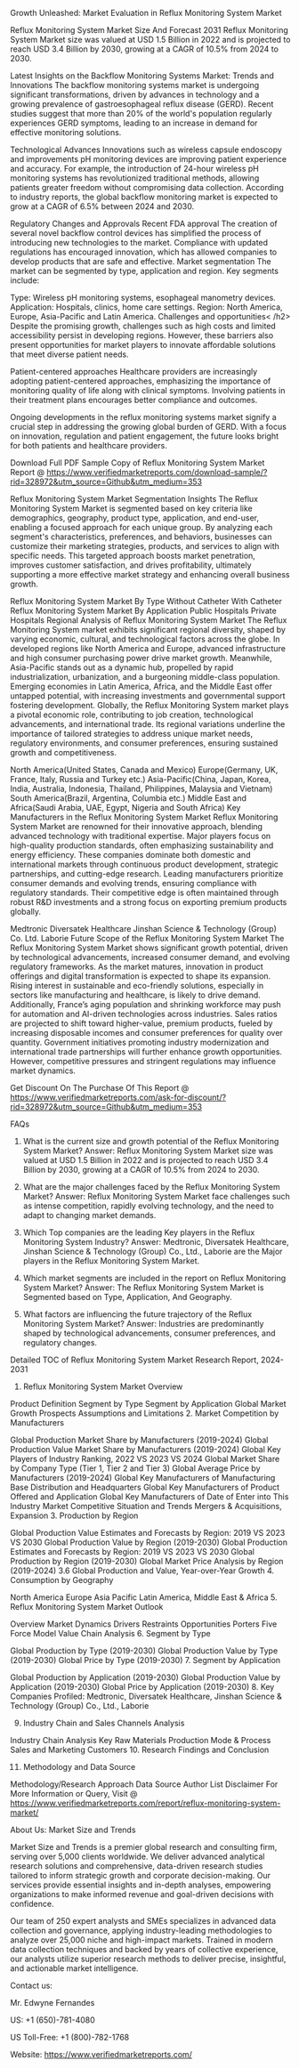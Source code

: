 Growth Unleashed: Market Evaluation in Reflux Monitoring System Market


Reflux Monitoring System Market Size And Forecast 2031
Reflux Monitoring System Market size was valued at USD 1.5 Billion in 2022 and is projected to reach USD 3.4 Billion by 2030, growing at a CAGR of 10.5% from 2024 to 2030.

Latest Insights on the Backflow Monitoring Systems Market: Trends and Innovations
The backflow monitoring systems market is undergoing significant transformations, driven by advances in technology and a growing prevalence of gastroesophageal reflux disease (GERD). Recent studies suggest that more than 20% of the world's population regularly experiences GERD symptoms, leading to an increase in demand for effective monitoring solutions.

Technological Advances
Innovations such as wireless capsule endoscopy and improvements pH monitoring devices are improving patient experience and accuracy. For example, the introduction of 24-hour wireless pH monitoring systems has revolutionized traditional methods, allowing patients greater freedom without compromising data collection. According to industry reports, the global backflow monitoring market is expected to grow at a CAGR of 6.5% between 2024 and 2030.

Regulatory Changes and Approvals
Recent FDA approval The creation of several novel backflow control devices has simplified the process of introducing new technologies to the market.
Compliance with updated regulations has encouraged innovation, which has allowed companies to develop products that are safe and effective.
Market segmentation
The market can be segmented by type, application and region. Key segments include:

Type: Wireless pH monitoring systems, esophageal manometry devices.
Application: Hospitals, clinics, home care settings.
Region: North America, Europe, Asia-Pacific and Latin America.
Challenges and opportunities< /h2>
Despite the promising growth, challenges such as high costs and limited accessibility persist in developing regions. However, these barriers also present opportunities for market players to innovate affordable solutions that meet diverse patient needs.

Patient-centered approaches
Healthcare providers are increasingly adopting patient-centered approaches, emphasizing the importance of monitoring quality of life along with clinical symptoms. Involving patients in their treatment plans encourages better compliance and outcomes.

Ongoing developments in the reflux monitoring systems market signify a crucial step in addressing the growing global burden of GERD. With a focus on innovation, regulation and patient engagement, the future looks bright for both patients and healthcare providers.

Download Full PDF Sample Copy of Reflux Monitoring System Market Report @ https://www.verifiedmarketreports.com/download-sample/?rid=328972&utm_source=Github&utm_medium=353

Reflux Monitoring System Market Segmentation Insights
The Reflux Monitoring System Market is segmented based on key criteria like demographics, geography, product type, application, and end-user, enabling a focused approach for each unique group. By analyzing each segment's characteristics, preferences, and behaviors, businesses can customize their marketing strategies, products, and services to align with specific needs. This targeted approach boosts market penetration, improves customer satisfaction, and drives profitability, ultimately supporting a more effective market strategy and enhancing overall business growth.

Reflux Monitoring System Market By Type
Without Catheter
With Catheter
Reflux Monitoring System Market By Application
Public Hospitals
Private Hospitals
Regional Analysis of Reflux Monitoring System Market
The Reflux Monitoring System market exhibits significant regional diversity, shaped by varying economic, cultural, and technological factors across the globe. In developed regions like North America and Europe, advanced infrastructure and high consumer purchasing power drive market growth. Meanwhile, Asia-Pacific stands out as a dynamic hub, propelled by rapid industrialization, urbanization, and a burgeoning middle-class population. Emerging economies in Latin America, Africa, and the Middle East offer untapped potential, with increasing investments and governmental support fostering development. Globally, the Reflux Monitoring System market plays a pivotal economic role, contributing to job creation, technological advancements, and international trade. Its regional variations underline the importance of tailored strategies to address unique market needs, regulatory environments, and consumer preferences, ensuring sustained growth and competitiveness.

North America(United States, Canada and Mexico)
Europe(Germany, UK, France, Italy, Russia and Turkey etc.)
Asia-Pacific(China, Japan, Korea, India, Australia, Indonesia, Thailand, Philippines, Malaysia and Vietnam)
South America(Brazil, Argentina, Columbia etc.)
Middle East and Africa(Saudi Arabia, UAE, Egypt, Nigeria and South Africa)
Key Manufacturers in the Reflux Monitoring System Market
Reflux Monitoring System Market are renowned for their innovative approach, blending advanced technology with traditional expertise. Major players focus on high-quality production standards, often emphasizing sustainability and energy efficiency. These companies dominate both domestic and international markets through continuous product development, strategic partnerships, and cutting-edge research. Leading manufacturers prioritize consumer demands and evolving trends, ensuring compliance with regulatory standards. Their competitive edge is often maintained through robust R&D investments and a strong focus on exporting premium products globally.

Medtronic
Diversatek Healthcare
Jinshan Science & Technology (Group) Co.
Ltd.
Laborie
Future Scope of the Reflux Monitoring System Market
The Reflux Monitoring System Market shows significant growth potential, driven by technological advancements, increased consumer demand, and evolving regulatory frameworks. As the market matures, innovation in product offerings and digital transformation is expected to shape its expansion. Rising interest in sustainable and eco-friendly solutions, especially in sectors like manufacturing and healthcare, is likely to drive demand. Additionally, France’s aging population and shrinking workforce may push for automation and AI-driven technologies across industries. Sales ratios are projected to shift toward higher-value, premium products, fueled by increasing disposable incomes and consumer preferences for quality over quantity. Government initiatives promoting industry modernization and international trade partnerships will further enhance growth opportunities. However, competitive pressures and stringent regulations may influence market dynamics.

Get Discount On The Purchase Of This Report @ https://www.verifiedmarketreports.com/ask-for-discount/?rid=328972&utm_source=Github&utm_medium=353

FAQs
1. What is the current size and growth potential of the Reflux Monitoring System Market?
Answer: Reflux Monitoring System Market size was valued at USD 1.5 Billion in 2022 and is projected to reach USD 3.4 Billion by 2030, growing at a CAGR of 10.5% from 2024 to 2030.

2. What are the major challenges faced by the Reflux Monitoring System Market?
Answer: Reflux Monitoring System Market face challenges such as intense competition, rapidly evolving technology, and the need to adapt to changing market demands.

3. Which Top companies are the leading Key players in the Reflux Monitoring System Industry?
Answer: Medtronic, Diversatek Healthcare, Jinshan Science & Technology (Group) Co., Ltd., Laborie are the Major players in the Reflux Monitoring System Market.

4. Which market segments are included in the report on Reflux Monitoring System Market?
Answer: The Reflux Monitoring System Market is Segmented based on Type, Application, And Geography.

5. What factors are influencing the future trajectory of the Reflux Monitoring System Market?
Answer: Industries are predominantly shaped by technological advancements, consumer preferences, and regulatory changes.

Detailed TOC of Reflux Monitoring System Market Research Report, 2024-2031
1. Reflux Monitoring System Market Overview

Product Definition
Segment by Type
Segment by Application
Global Market Growth Prospects
Assumptions and Limitations
2. Market Competition by Manufacturers

Global Production Market Share by Manufacturers (2019-2024)
Global Production Value Market Share by Manufacturers (2019-2024)
Global Key Players of Industry Ranking, 2022 VS 2023 VS 2024
Global Market Share by Company Type (Tier 1, Tier 2 and Tier 3)
Global Average Price by Manufacturers (2019-2024)
Global Key Manufacturers of Manufacturing Base Distribution and Headquarters
Global Key Manufacturers of Product Offered and Application
Global Key Manufacturers of Date of Enter into This Industry
Market Competitive Situation and Trends
Mergers & Acquisitions, Expansion
3. Production by Region

Global Production Value Estimates and Forecasts by Region: 2019 VS 2023 VS 2030
Global Production Value by Region (2019-2030)
Global Production Estimates and Forecasts by Region: 2019 VS 2023 VS 2030
Global Production by Region (2019-2030)
Global Market Price Analysis by Region (2019-2024) 3.6 Global Production and Value, Year-over-Year Growth
4. Consumption by Geography

North America
Europe
Asia Pacific
Latin America, Middle East & Africa
5. Reflux Monitoring System Market Outlook

Overview
Market Dynamics
Drivers
Restraints
Opportunities
Porters Five Force Model
Value Chain Analysis 
6. Segment by Type

Global Production by Type (2019-2030)
Global Production Value by Type (2019-2030)
Global Price by Type (2019-2030)
7. Segment by Application

Global Production by Application (2019-2030)
Global Production Value by Application (2019-2030)
Global Price by Application (2019-2030)
8. Key Companies Profiled: Medtronic, Diversatek Healthcare, Jinshan Science & Technology (Group) Co., Ltd., Laborie

9. Industry Chain and Sales Channels Analysis

Industry Chain Analysis
Key Raw Materials
Production Mode & Process
Sales and Marketing
Customers
10. Research Findings and Conclusion

11. Methodology and Data Source

Methodology/Research Approach
Data Source
Author List
Disclaimer
For More Information or Query, Visit @ https://www.verifiedmarketreports.com/report/reflux-monitoring-system-market/

About Us: Market Size and Trends

Market Size and Trends is a premier global research and consulting firm, serving over 5,000 clients worldwide. We deliver advanced analytical research solutions and comprehensive, data-driven research studies tailored to inform strategic growth and corporate decision-making. Our services provide essential insights and in-depth analyses, empowering organizations to make informed revenue and goal-driven decisions with confidence.

Our team of 250 expert analysts and SMEs specializes in advanced data collection and governance, applying industry-leading methodologies to analyze over 25,000 niche and high-impact markets. Trained in modern data collection techniques and backed by years of collective experience, our analysts utilize superior research methods to deliver precise, insightful, and actionable market intelligence.

Contact us:

Mr. Edwyne Fernandes

US: +1 (650)-781-4080

US Toll-Free: +1 (800)-782-1768

Website: https://www.verifiedmarketreports.com/
